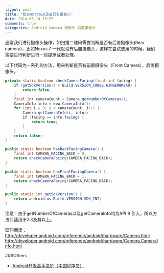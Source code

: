 ```yaml
---
layout: post
title: "检查Android是否具有摄像头"
date: 2014-06-14 15:57
comments: true
categories: Android Camera 摄像头 后置摄像头  
---
```

通常我们进行摄像头操作，如扫描二维码需要判断是否有后置摄像头(Rear camera)，比如Nexus 7 一代就没有后置摄像头，这样在尝试使用的时候，我们需要进行判断进行一些提示或者处理。
<!-- more -->
以下代码为一系列的方法，用来判断是否有前置摄像头（Front Camera），后置摄像头。

```java
private static boolean checkCameraFacing(final int facing) {
    if (getSdkVersion() < Build.VERSION_CODES.GINGERBREAD) {
        return false;
    }
    final int cameraCount = Camera.getNumberOfCameras();
    CameraInfo info = new CameraInfo();
    for (int i = 0; i < cameraCount; i++) {
        Camera.getCameraInfo(i, info);
        if (facing == info.facing) {
            return true;
        }
    }
    return false;
}

public static boolean hasBackFacingCamera() {
    final int CAMERA_FACING_BACK = 0;
    return checkCameraFacing(CAMERA_FACING_BACK);
}

public static boolean hasFrontFacingCamera() {
    final int CAMERA_FACING_BACK = 1;
    return checkCameraFacing(CAMERA_FACING_BACK);
}

public static int getSdkVersion() {
    return android.os.Build.VERSION.SDK_INT;
}
```
注意：由于getNumberOfCameras以及getCameraInfo均为API 9 引入，所以方法只适用于2.3及其以上。

延伸阅读：http://developer.android.com/reference/android/hardware/Camera.html
http://developer.android.com/reference/android/hardware/Camera.CameraInfo.html

###Others
  * <a href="http://www.amazon.cn/gp/product/B00HYTROX6/ref=as_li_tf_tl?ie=UTF8&camp=536&creative=3200&creativeASIN=B00HYTROX6&linkCode=as2&tag=droidyue-23">Android开发高手进阶（中国程序员）</a><img src="http://ir-cn.amazon-adsystem.com/e/ir?t=droidyue-23&l=as2&o=28&a=B00HYTROX6" width="1" height="1" border="0" alt="" style="border:none !important; margin:0px !important;" />


